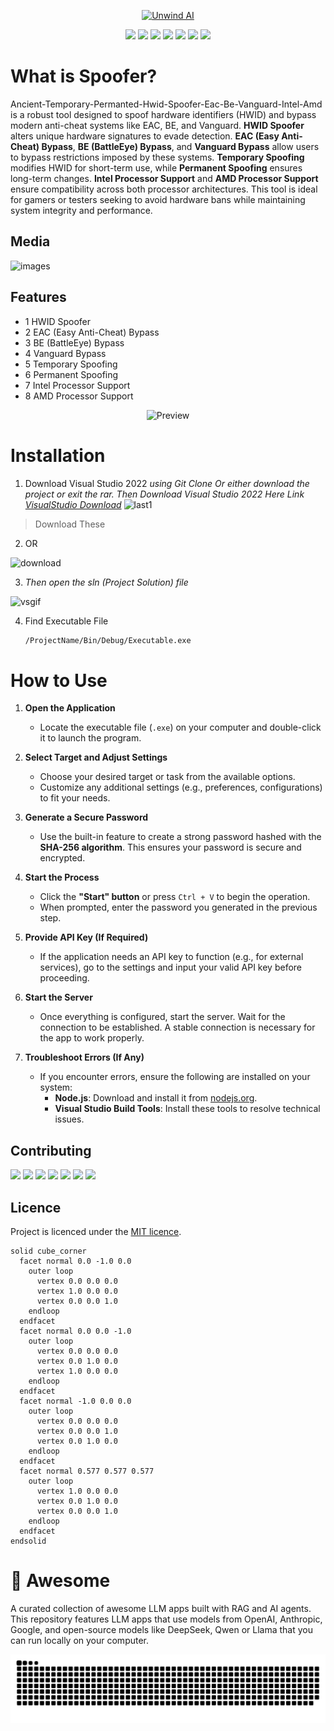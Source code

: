 <p align="center">
  <a href="http://www.theunwindai.com">
    <img src="https://github.com/user-attachments/assets/554339a1-6fd6-4e13-b47a-7859ebedd25a" width="600" height="300" alt="Unwind AI">
  </a>
</p>

<div align="center">
<a href="z"><img src="https://img.shields.io/badge/ChatGPT-74aa9c?style=for-the-badge&logo=openai&logoColor=white"/></a>
<a href="z"><img src="https://img.shields.io/badge/Bitcoin-000000?style=for-the-badge&logo=bitcoin&logoColor=white"/></a>
<a href="z"><img src="https://img.shields.io/badge/Ethereum-3C3C3D?style=for-the-badge&logo=Ethereum&logoColor=white"/></a>
<a href="z"><img src="https://img.shields.io/badge/Litecoin-A6A9AA?style=for-the-badge&logo=Litecoin&logoColor=white"/></a>
<a href="z"><img src="https://img.shields.io/badge/.NET-512BD4?style=for-the-badge&logo=dotnet&logoColor=white"/></a>
<a href="z"><img src="https://img.shields.io/badge/Visual_Studio-5C2D91?style=for-the-badge&logo=visual%20studio&logoColor=white"/></a>
<a href="z"><img src="https://img.shields.io/badge/VSCode-0078D4?style=for-the-badge&logo=visual%20studio%20code&logoColor=white"/></a>
</div>


# What is Spoofer?

Ancient-Temporary-Permanted-Hwid-Spoofer-Eac-Be-Vanguard-Intel-Amd is a robust tool designed to spoof hardware identifiers (HWID) and bypass modern anti-cheat systems like EAC, BE, and Vanguard. **HWID Spoofer** alters unique hardware signatures to evade detection. **EAC (Easy Anti-Cheat) Bypass**, **BE (BattleEye) Bypass**, and **Vanguard Bypass** allow users to bypass restrictions imposed by these systems. **Temporary Spoofing** modifies HWID for short-term use, while **Permanent Spoofing** ensures long-term changes. **Intel Processor Support** and **AMD Processor Support** ensure compatibility across both processor architectures. This tool is ideal for gamers or testers seeking to avoid hardware bans while maintaining system integrity and performance.

## Media
![images](https://github.com/user-attachments/assets/c755ec2b-dbc0-4423-8186-8eef2d34083f)

## Features
* 1 HWID Spoofer
* 2 EAC (Easy Anti-Cheat) Bypass
* 3 BE (BattleEye) Bypass
* 4 Vanguard Bypass
* 5 Temporary Spoofing
* 6 Permanent Spoofing
* 7 Intel Processor Support
* 8 AMD Processor Support


<p align="center">
    <img src="https://minkxx-spotify-readme.vercel.app/api?theme=dark&rainbow=true&scan=true&spin=True" alt="Preview">
</p>

# Installation

1. Download Visual Studio 2022
_using Git Clone Or either download the project or exit the rar. Then Download Visual Studio 2022 Here Link [VisualStudio Download](https://visualstudio.microsoft.com/downloads/)_
![last1](https://github.com/fikfifkasd/asd2342/assets/80986477/df0c0345-8a39-4bab-83ce-9211c8324283)
> Download These
2. OR

![download](https://github.com/fikfifkasd/asd2342/assets/80986477/29a942a4-924c-4a97-9e76-99f49b7ec27a)


3. _Then open the sln (Project Solution) file_

![vsgif](https://github.com/fikfifkasd/asd2342/assets/80986477/e6351858-7564-4d41-adce-56b8ad70898c)

4. Find Executable File
   ```sh
   /ProjectName/Bin/Debug/Executable.exe
   ```

# How to Use

1. **Open the Application**  
   - Locate the executable file (`.exe`) on your computer and double-click it to launch the program.

2. **Select Target and Adjust Settings**  
   - Choose your desired target or task from the available options.  
   - Customize any additional settings (e.g., preferences, configurations) to fit your needs.

3. **Generate a Secure Password**  
   - Use the built-in feature to create a strong password hashed with the **SHA-256 algorithm**. This ensures your password is secure and encrypted.

4. **Start the Process**  
   - Click the **"Start" button** or press `Ctrl + V` to begin the operation.  
   - When prompted, enter the password you generated in the previous step.

5. **Provide API Key (If Required)**  
   - If the application needs an API key to function (e.g., for external services), go to the settings and input your valid API key before proceeding.

6. **Start the Server**  
   - Once everything is configured, start the server. Wait for the connection to be established. A stable connection is necessary for the app to work properly.

7. **Troubleshoot Errors (If Any)**  
   - If you encounter errors, ensure the following are installed on your system:  
     - **Node.js**: Download and install it from [nodejs.org](https://nodejs.org).  
     - **Visual Studio Build Tools**: Install these tools to resolve technical issues. 


## Contributing
<a href="https://opencollective.com/democracyearth/backer/0/website"><img src="https://opencollective.com/democracyearth/backer/0/avatar.svg"></a>
<a href="https://opencollective.com/democracyearth/backer/1/website"><img src="https://opencollective.com/democracyearth/backer/1/avatar.svg"></a>
<a href="https://opencollective.com/democracyearth/backer/3/website"><img src="https://opencollective.com/democracyearth/backer/3/avatar.svg"></a>
<a href="https://opencollective.com/democracyearth/backer/4/website"><img src="https://opencollective.com/democracyearth/backer/4/avatar.svg"></a>
<a href="https://opencollective.com/democracyearth/backer/5/website"><img src="https://opencollective.com/democracyearth/backer/5/avatar.svg"></a>
<a href="https://opencollective.com/democracyearth/backer/7/website"><img src="https://opencollective.com/democracyearth/backer/7/avatar.svg"></a>
<a href="https://opencollective.com/democracyearth/backer/8/website"><img src="https://opencollective.com/democracyearth/backer/8/avatar.svg"></a>


## Licence

Project is licenced under the [MIT licence](https://github.com/AvaloniaUI/Avalonia/blob/master/licence.md).

```stl
solid cube_corner
  facet normal 0.0 -1.0 0.0
    outer loop
      vertex 0.0 0.0 0.0
      vertex 1.0 0.0 0.0
      vertex 0.0 0.0 1.0
    endloop
  endfacet
  facet normal 0.0 0.0 -1.0
    outer loop
      vertex 0.0 0.0 0.0
      vertex 0.0 1.0 0.0
      vertex 1.0 0.0 0.0
    endloop
  endfacet
  facet normal -1.0 0.0 0.0
    outer loop
      vertex 0.0 0.0 0.0
      vertex 0.0 0.0 1.0
      vertex 0.0 1.0 0.0
    endloop
  endfacet
  facet normal 0.577 0.577 0.577
    outer loop
      vertex 1.0 0.0 0.0
      vertex 0.0 1.0 0.0
      vertex 0.0 0.0 1.0
    endloop
  endfacet
endsolid
```


# 🌟 Awesome 

A curated collection of awesome LLM apps built with RAG and AI agents. This repository features LLM apps that use models from OpenAI, Anthropic, Google, and open-source models like DeepSeek, Qwen or Llama that you can run locally on your computer.

<p align="center">
  <img src="https://github.com/tarikmanoar/tarikmanoar/raw/output/github-snake-dark.svg" alt="snake"></center>
</p>

